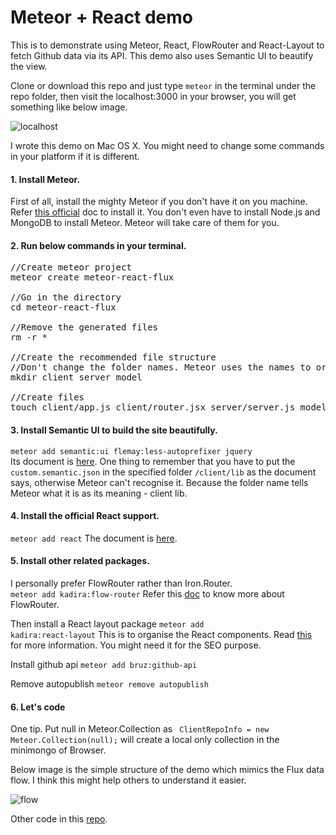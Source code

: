 # Meteor + React demo
This is to demonstrate using Meteor, React, FlowRouter and React-Layout to fetch Github data via its API. This demo also uses Semantic UI to beautify the view.

Clone or download this repo and just type <code>meteor</code> in the terminal under the repo folder, then visit the localhost:3000 in your browser, you will get something like below image.

![localhost](http://7xnfkz.com1.z0.glb.clouddn.com/meteorReact.png)

I wrote this demo on Mac OS X. You might need to change some commands in your platform if it is different.

#### 1. Install Meteor.
First of all, install the mighty Meteor if you don't have it on you machine. Refer [this official](https://www.meteor.com/install) doc to install it. You don't even have to install Node.js and MongoDB to install Meteor. Meteor will take care of them for you.

#### 2. Run below commands in your terminal.
<pre>
//Create meteor project
meteor create meteor-react-flux

//Go in the directory
cd meteor-react-flux

//Remove the generated files
rm -r *

//Create the recommended file structure
//Don't change the folder names. Meteor uses the names to organise the code
mkdir client server model

//Create files
touch client/app.js client/router.jsx server/server.js model/collections.js
</pre>

#### 3. Install Semantic UI to build the site beautifully.
```meteor add semantic:ui flemay:less-autoprefixer jquery```<br/>
Its document is [here](https://atmospherejs.com/semantic/ui). One thing to remember that you have to put the ```custom.semantic.json``` in the specified folder ```/client/lib``` as the document says, otherwise Meteor can't recognise it. Because the folder name tells Meteor what it is as its meaning - client lib.

#### 4. Install the official React support.
<code>meteor add react</code>
The document is [here](https://atmospherejs.com/meteor/react).

#### 5. Install other related packages.
I personally prefer FlowRouter rather than Iron.Router.    
<code>meteor add kadira:flow-router</code>
Refer this [doc](https://atmospherejs.com/kadira/flow-router) to know more about FlowRouter.

Then install a React layout package
<code>meteor add kadira:react-layout</code>
This is to organise the React components. Read [this](https://atmospherejs.com/kadira/react-layout) for more information. You might need it for the SEO purpose.

Install github api
<code>meteor add bruz:github-api</code>

Remove autopublish
<code>meteor remove autopublish</code>

#### 6. Let's code
One tip. Put null in Meteor.Collection as <code> ClientRepoInfo = new Meteor.Collection(null);</code> will create a local only collection in the minimongo of Browser.

Below image is the simple structure of the demo which mimics the Flux data flow. I think this might help others to understand it easier.

![flow](http://7xnfkz.com1.z0.glb.clouddn.com/react.png)

Other code in this [repo](https://github.com/leijing7/meteor-react-example).
